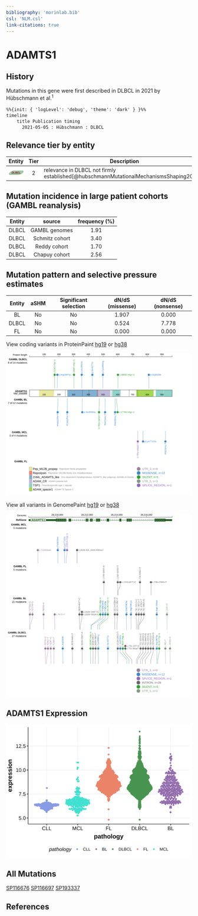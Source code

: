 ```yaml
---
bibliography: 'morinlab.bib'
csl: 'NLM.csl'
link-citations: true
---
```

# ADAMTS1

## History
Mutations in this gene were first described in DLBCL in 2021 by Hübschmann et al.<sup>1</sup>

```mermaid
%%{init: { 'logLevel': 'debug', 'theme': 'dark' } }%%
timeline
    title Publication timing
      2021-05-05 : Hübschmann : DLBCL
```

## Relevance tier by entity

|Entity|Tier|Description                              |
|:------:|:----:|-----------------------------------------|
|![DLBCL](images/icons/DLBCL_tier2.png) |2   |relevance in DLBCL not firmly established[@hubschmannMutationalMechanismsShaping2021b]|

## Mutation incidence in large patient cohorts (GAMBL reanalysis)

|Entity|source        |frequency (%)|
|:------:|:--------------:|:-------------:|
|DLBCL |GAMBL genomes |1.91         |
|DLBCL |Schmitz cohort|3.40         |
|DLBCL |Reddy cohort  |1.70         |
|DLBCL |Chapuy cohort |2.56         |

## Mutation pattern and selective pressure estimates

|Entity|aSHM|Significant selection|dN/dS (missense)|dN/dS (nonsense)|
|:------:|:----:|:---------------------:|:----------------:|:----------------:|
|BL    |No  |No                   |1.907           |0.000           |
|DLBCL |No  |No                   |0.524           |7.778           |
|FL    |No  |No                   |0.000           |0.000           |




View coding variants in ProteinPaint [hg19](https://morinlab.github.io/LLMPP/GAMBL/ADAMTS1_protein.html)  or [hg38](https://morinlab.github.io/LLMPP/GAMBL/ADAMTS1_protein_hg38.html)

![](images/proteinpaint/ADAMTS1_NM_006988.svg)

View all variants in GenomePaint [hg19](https://morinlab.github.io/LLMPP/GAMBL/ADAMTS1.html)  or [hg38](https://morinlab.github.io/LLMPP/GAMBL/ADAMTS1_hg38.html)

![](images/proteinpaint/ADAMTS1.svg)

## ADAMTS1 Expression
![](images/gene_expression/ADAMTS1_by_pathology.svg)

## All Mutations

[SP116676](https://www.bcgsc.ca/downloads/morinlab/GAMBL/MALY/SP116676.html)
[SP116697](https://www.bcgsc.ca/downloads/morinlab/GAMBL/MALY/SP116697.html)
[SP193337](https://www.bcgsc.ca/downloads/morinlab/GAMBL/MALY/SP193337.html)

## References


<!-- ORIGIN: hubschmannMutationalMechanismsShaping2021b -->

<!-- DLBCL: hubschmannMutationalMechanismsShaping2021b -->

